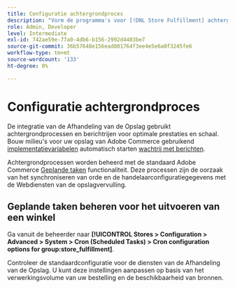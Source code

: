 ```yaml
---
title: Configuratie achtergrondproces
description: "Vorm de programma's voor [!DNL Store Fulfillment] achtergrondprocessen die worden gebruikt voor het synchroniseren van gegevens met de uitvoeringsservices."
role: Admin, Developer
level: Intermediate
exl-id: 742ae59e-77a0-4db6-b156-2992d4403be7
source-git-commit: 36b57648e156ead801764f3ee4e5e6a0f3245fe6
workflow-type: tm+mt
source-wordcount: '133'
ht-degree: 0%

---
```



# Configuratie achtergrondproces

De integratie van de Afhandeling van de Opslag gebruikt achtergrondprocessen en berichtrijen voor optimale prestaties en schaal. Bouw milieu&#39;s voor uw opslag van Adobe Commerce gebruikend [implementatievariabelen](https://devdocs.magento.com/cloud/env/variables-deploy.html#cron_consumers_runner) automatisch starten [wachtrij met berichten](https://devdocs.magento.com/guides/v2.4/config-guide/mq/rabbitmq-overview.html).

Achtergrondprocessen worden beheerd met de standaard Adobe Commerce [Geplande taken](https://docs.magento.com/user-guide/system/cron.html) functionaliteit. Deze processen zijn de oorzaak van het synchroniseren van orde en de handelaarconfiguratiegegevens met de Webdiensten van de opslagvervulling.

## Geplande taken beheren voor het uitvoeren van een winkel

Ga vanuit de beheerder naar **[!UICONTROL Stores > Configuration > Advanced > System > Cron (Scheduled Tasks) > Cron configuration options for group:store_fulfillment]**.

Controleer de standaardconfiguratie voor de diensten van de Afhandeling van de Opslag. U kunt deze instellingen aanpassen op basis van het verwerkingsvolume van uw bestelling en de beschikbaarheid van bronnen.
